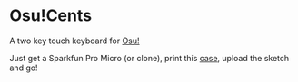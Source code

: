 # Osu!Cents

A two key touch keyboard for [Osu!](https://osu.ppy.sh) 

Just get a Sparkfun Pro Micro (or clone), print this [case](), upload the sketch and go!